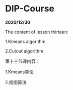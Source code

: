 # DIP-Course


**2020/12/30**


The content of lesson thirteen:


1.Kmeans algorithm


2.Cutout algorithm


第十三节课内容：


1.Kmeans算法


2.抠图算法

